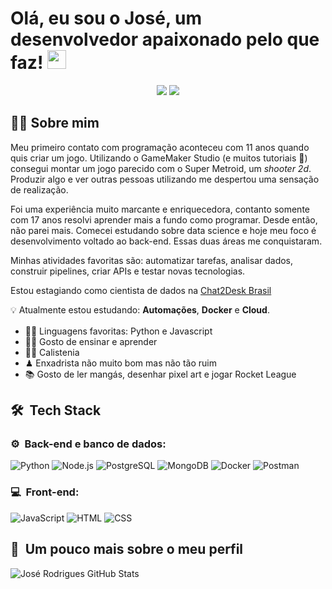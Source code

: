 <h1>Olá, eu sou o José, um desenvolvedor apaixonado pelo que faz!  <img width="30" src="https://emojis.slackmojis.com/emojis/images/1593555389/9579/blob_excited.gif?1593555389" alt="party blob"/></h1>

<p align="center">
<a href="https://www.linkedin.com/in/joserodrigs/"><img src="https://img.shields.io/badge/-Jose%20Rodrigues-0077B5?style=flat-square&logo=Linkedin&logoColor=white"/></a>
<a href="mailto:joseluisrjunior@gmail.com"><img src="https://img.shields.io/badge/-joseluisrjunior@gmail.com-D14836?style=flat-square&logo=Gmail&logoColor=white"/></a>
</p>
<h2> 👩‍💻 Sobre mim </h2>

Meu primeiro contato com programação aconteceu com 11 anos quando quis criar um jogo. Utilizando o GameMaker Studio (e muitos tutoriais 👾) consegui montar um jogo parecido com o Super Metroid, um _shooter 2d_. Produzir algo e ver outras pessoas utilizando me despertou uma sensação de realização.

Foi uma experiência muito marcante e enriquecedora, contanto somente com 17 anos resolvi aprender mais a fundo como programar. Desde então, não parei mais. Comecei estudando sobre data science e hoje meu foco é desenvolvimento voltado ao back-end. Essas duas áreas me conquistaram. 

Minhas atividades favoritas são: automatizar tarefas, analisar dados, construir pipelines, criar APIs e testar novas tecnologias.

Estou estagiando como cientista de dados na <a href="https://chat2desk.com.br/">Chat2Desk Brasil</a>

:bulb: Atualmente estou estudando: **Automações**, **Docker** e **Cloud**.

* 👨‍💻 Linguagens favoritas: Python e Javascript <img width="16" src="https://cdn3.iconfinder.com/data/icons/logos-and-brands-adobe/512/267_Python-512.png" alt="" /> <img width="16" src="https://cdn.jsdelivr.net/gh/devicons/devicon/icons/javascript/javascript-original.svg" alt="" />
* 👩‍🏫 Gosto de ensinar e aprender
* 🤸‍♂️ Calistenia
* ♟ Enxadrista não muito bom mas não tão ruim
* 📚 Gosto de ler mangás, desenhar pixel art e jogar Rocket League 

<h2> 🛠 &nbsp;Tech Stack</h2>
<h3>⚙️ &nbsp;Back-end e banco de dados:</h3>

![Python](https://img.shields.io/badge/-Python-333333?style=flat&logo=python)
![Node.js](https://img.shields.io/badge/-Node.js-333333?style=flat&logo=node.js)
![PostgreSQL](https://img.shields.io/badge/-PostgreSQL-333333?style=flat&logo=postgresql)
![MongoDB](https://img.shields.io/badge/-MongoDB-333333?style=flat&logo=mongodb)
![Docker](https://img.shields.io/badge/-Docker-333333?style=flat&logo=docker)
![Postman](https://img.shields.io/badge/-Postman-333333?style=flat&logo=postman)

<h3>💻 &nbsp;Front-end:</h3>

![JavaScript](https://img.shields.io/badge/-JavaScript-333333?style=flat&logo=javascript)
![HTML](https://img.shields.io/badge/-HTML-333333?style=flat&logo=HTML5)
![CSS](https://img.shields.io/badge/-CSS-333333?style=flat&logo=CSS3&logoColor=1572B6)
<br>

<h2>🚀 &nbsp;Um pouco mais sobre o meu perfil</h2>

![José Rodrigues GitHub Stats](https://github-readme-stats.vercel.app/api?username=runiorr&show_icons=true&theme=dracula&include_all_commits=false&count_private=true)

